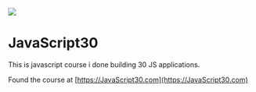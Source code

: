 ﻿![](https://javascript30.com/images/JS3-social-share.png)

# JavaScript30

This is javascript course i done building 30 JS applications.



Found the course at [https://JavaScript30.com](https://JavaScript30.com)

